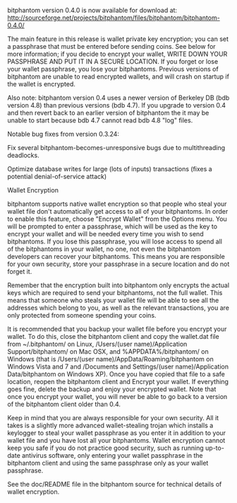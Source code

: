 bitphantom version 0.4.0 is now available for download at:
http://sourceforge.net/projects/bitphantom/files/bitphantom/bitphantom-0.4.0/

The main feature in this release is wallet private key encryption;
you can set a passphrase that must be entered before sending coins.
See below for more information; if you decide to encrypt your wallet,
WRITE DOWN YOUR PASSPHRASE AND PUT IT IN A SECURE LOCATION. If you
forget or lose your wallet passphrase, you lose your bitphantoms.
Previous versions of bitphantom are unable to read encrypted wallets,
and will crash on startup if the wallet is encrypted.

Also note: bitphantom version 0.4 uses a newer version of Berkeley DB
(bdb version 4.8) than previous versions (bdb 4.7). If you upgrade
to version 0.4 and then revert back to an earlier version of bitphantom
the it may be unable to start because bdb 4.7 cannot read bdb 4.8
"log" files.


Notable bug fixes from version 0.3.24:

Fix several bitphantom-becomes-unresponsive bugs due to multithreading
deadlocks.

Optimize database writes for large (lots of inputs) transactions
(fixes a potential denial-of-service attack)


Wallet Encryption

bitphantom supports native wallet encryption so that people who steal your
wallet file don't automatically get access to all of your bitphantoms.
In order to enable this feature, choose "Encrypt Wallet" from the
Options menu.  You will be prompted to enter a passphrase, which
will be used as the key to encrypt your wallet and will be needed
every time you wish to send bitphantoms.  If you lose this passphrase,
you will lose access to spend all of the bitphantoms in your wallet,
no one, not even the bitphantom developers can recover your bitphantoms.
This means you are responsible for your own security, store your
passphrase in a secure location and do not forget it.

Remember that the encryption built into bitphantom only encrypts the
actual keys which are required to send your bitphantoms, not the full
wallet.  This means that someone who steals your wallet file will
be able to see all the addresses which belong to you, as well as the
relevant transactions, you are only protected from someone spending
your coins.

It is recommended that you backup your wallet file before you
encrypt your wallet.  To do this, close the bitphantom client and
copy the wallet.dat file from ~/.bitphantom/ on Linux, /Users/(user
name)/Application Support/bitphantom/ on Mac OSX, and %APPDATA%/bitphantom/
on Windows (that is /Users/(user name)/AppData/Roaming/bitphantom on
Windows Vista and 7 and /Documents and Settings/(user name)/Application
Data/bitphantom on Windows XP).  Once you have copied that file to a
safe location, reopen the bitphantom client and Encrypt your wallet.
If everything goes fine, delete the backup and enjoy your encrypted
wallet.  Note that once you encrypt your wallet, you will never be
able to go back to a version of the bitphantom client older than 0.4.

Keep in mind that you are always responsible for your own security.
All it takes is a slightly more advanced wallet-stealing trojan which
installs a keylogger to steal your wallet passphrase as you enter it
in addition to your wallet file and you have lost all your bitphantoms.
Wallet encryption cannot keep you safe if you do not practice
good security, such as running up-to-date antivirus software, only
entering your wallet passphrase in the bitphantom client and using the
same passphrase only as your wallet passphrase.

See the doc/README file in the bitphantom source for technical details
of wallet encryption.
